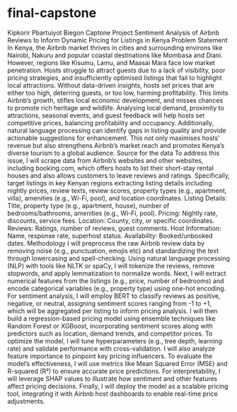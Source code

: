 # final-capstone
Kipkorir Pbartuiyot Biegon
Captone Project
Sentiment Analysis of Airbnb Reviews to Inform Dynamic Pricing for Listings in Kenya
Problem Statement
In Kenya, the Airbnb market thrives in cities and surrounding environs like Nairobi, Nakuru and popular coastal destinations like Mombasa and Diani.  However, regions like Kisumu, Lamu, and Maasai Mara face low market penetration. Hosts struggle to attract guests due to a lack of visibility, poor pricing strategies, and insufficiently optimised listings that fail to highlight local attractions. Without data-driven insights, hosts set prices that are either too high, deterring guests, or too low, harming profitability. This limits Airbnb’s growth, stifles local economic development, and misses chances to promote rich heritage and wildlife.
Analysing local demand, proximity to attractions, seasonal events, and guest feedback will help hosts set competitive prices, balancing profitability and occupancy. Additionally, natural language processing can identify gaps in listing quality and provide actionable suggestions for enhancement. This not only maximises hosts' revenue but also strengthens Airbnb’s market reach and promotes Kenya’s diverse tourism to a global audience.
Source for the data 
To address this issue, I will scrape data from Airbnb’s websites and other websites, including booking.com, which offers hosts to list their short-stay rental houses and also allows customers to leave reviews and ratings. Specifically, target listings in key Kenyan regions extracting listing details including nightly prices, review texts, review scores, property types (e.g., apartment, villa), amenities (e.g., Wi-Fi, pool), and location coordinates.
Listing Details: Title, property type (e.g., apartment, house), number of bedrooms/bathrooms, amenities (e.g., Wi-Fi, pool).
Pricing: Nightly rate, discounts, service fees.
Location: County, city, or specific coordinates.
Reviews: Ratings, number of reviews, guest comments.
Host Information: Name, response rate, superhost status.
Availability: Booked/unbooked dates.
Methodology
I will preprocess the raw Airbnb review data by removing noise (e.g., punctuation, emojis etc) and standardizing the text through lowercasing and spell-checking. Using natural language processing (NLP) with tools like NLTK or spaCy, I will tokenize the reviews, remove stopwords, and apply lemmatization to normalize words.
Next, I will extract numerical features from the listings (e.g., price, number of bedrooms) and encode categorical variables (e.g., property type) using one-hot encoding. For sentiment analysis, I will employ BERT to classify reviews as positive, negative, or neutral, assigning sentiment scores ranging from -1 to +1, which will be aggregated per listing to inform pricing analysis. I will then build a regression-based pricing model using ensemble techniques like Random Forest or XGBoost, incorporating sentiment scores along with predictors such as location, demand trends, and competitor prices. To optimize the model, I will tune hyperparameters (e.g., tree depth, learning rate) and validate performance with cross-validation. I will also analyze feature importance to pinpoint key pricing influencers.
To evaluate the model’s effectiveness, I will use metrics like Mean Squared Error (MSE) and R-squared (R²) to ensure accurate price predictions. For interpretability, I will leverage SHAP values to illustrate how sentiment and other features affect pricing decisions. Finally, I will deploy the model as a scalable pricing tool, integrating it with Airbnb host dashboards to enable real-time price adjustments.
